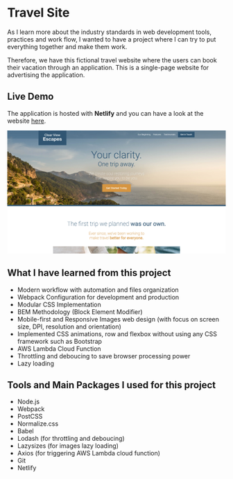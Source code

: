 # Travel Site

As I learn more about the industry standards in web development tools, practices and work flow, I wanted to have a project where I can try to put everything together and make them work. 

Therefore, we have this fictional travel website where the users can book their vacation through an application. This is a single-page website for advertising the application.

## Live Demo

The application is hosted with **Netlify** and you can have a look at the website [here](https://sad-jones-cae779.netlify.app/).

![demo](demo.jpg)


## What I have learned from this project

- Modern workflow with automation and files organization
- Webpack Configuration for development and production
- Modular CSS Implementation
- BEM Methodology (Block Element Modifier)
- Mobile-first and Responsive Images web design (with focus on screen size, DPI, resolution and orientation)
- Implemented CSS animations, row and flexbox without using any CSS framework such as Bootstrap
- AWS Lambda Cloud Function
- Throttling and deboucing to save browser processing power
- Lazy loading

## Tools and Main Packages I used for this project

- Node.js
- Webpack
- PostCSS
- Normalize.css
- Babel 
- Lodash (for throttling and deboucing)
- Lazysizes (for images lazy loading)
- Axios (for triggering AWS Lambda cloud function)
- Git
- Netlify
